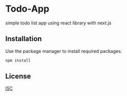 # Todo-App
simple todo list app using react library with next.js

## Installation
Use the package manager  to install required packages.

```bash
npm install 
```


## License
[ISC](https://choosealicense.com/licenses/isc/)
